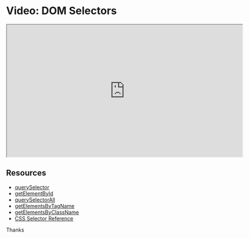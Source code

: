 # Video: DOM Selectors

<iframe src="https://player.vimeo.com/video/549326256?title=0&byline=0&portrait=0" width="640" height="360" allowfullscreen="allowfullscreen" allow="autoplay; fullscreen; picture-in-picture"></iframe>

## Resources

- [querySelector](https://developer.mozilla.org/en-US/docs/Web/API/Document/querySelector)
- [getElementById](https://developer.mozilla.org/en-US/docs/Web/API/Document/getElementById)
- [querySelectorAll](https://developer.mozilla.org/en-US/docs/Web/API/Document/querySelectorAll)
- [getElementsByTagName](https://developer.mozilla.org/en-US/docs/Web/API/Document/getElementsByTagName)
- [getElementsByClassName](https://developer.mozilla.org/en-US/docs/Web/API/Document/getElementsByClassName)
- [CSS Selector Reference](https://www.w3schools.com/cssref/css_selectors.asp)

Thanks
